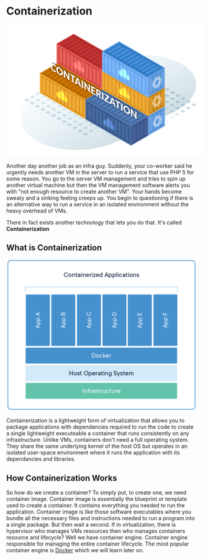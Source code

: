 # Containerization

<img src="../../../public/assets/cloud-development/3-virtualization-vs-containerization/containerization.svg" style="background: white; padding: 10px;" alt="Image description">

Another day another job as an infra guy. Suddenly, your co-worker said he urgently needs another VM in the server to run a service that use PHP 5 for some reason. You go to the server VM management and tries to spin up another virtual machine but then the VM management software alerts you with "not enough resource to create another VM". Your hands become sweaty and a sinking feeling creeps up. You begin to questioning if there is an alternative way to run a service in an isolated environment without the heavy overhead of VMs.

There in fact exists another technology that lets you do that. It's called **Containerization**

## What is Containerization

![img](../../../public/assets/cloud-development/3-virtualization-vs-containerization/docker.webp)

Containerization is a lightweight form of virtualization that allows you to package applications with dependancies required to run the code to create a single lightweight executeable a container that runs consistently on any infrastructure. Unlike VMs, containers don't need a full operating system. They share the same underlying kernel of the host OS but operates in an isolated user-space environment where it runs the application with its dependancies and libraries.

## How Containerization Works

So how do we create a container? To simply put, to create one, we need container image. Container image is essentially the blueprint or template used to create a container. It contains everything you needed to run the application. Container image is like those software executables where you bundle all the necessary files and instructions needed to run a program into a single package. But then wait a second. If in virtualization, there is hypervisor who manages VMs resources then who manages containers resource and lifecycle? Well we have container engine. Container engine responsible for managing the entire container lifecycle. The most popular container engine is [Docker](https://www.docker.com/) which we will learn later on.
